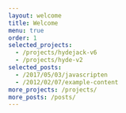 ```yaml
---
layout: welcome
title: Welcome
menu: true
order: 1
selected_projects:
  - /projects/hydejack-v6
  - /projects/hyde-v2
selected_posts:
  - /2017/05/03/javascripten
  - /2012/02/07/example-content
more_projects: /projects/
more_posts: /posts/
---
```

